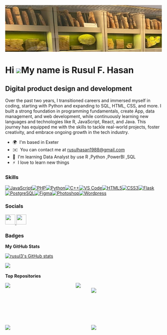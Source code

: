 <div align="center">
  <img src="https://raw.githubusercontent.com/rusul3/frontimage/main/frontimage.jpg" alt="Profile Photo" width="1000" height="150">
</div>

Hi ![](https://user-images.githubusercontent.com/18350557/176309783-0785949b-9127-417c-8b55-ab5a4333674e.gif)My name is Rusul F. Hasan
======================================================================================================================================

Digital product design and development
------------------------------------------------

Over the past two years, I transitioned careers and immersed myself in coding, starting with Python and expanding to SQL, HTML, CSS, and more. I built a strong foundation in programming fundamentals, create App, data management, and web development, while continuously learning new languages and technologies like R, JavaScript, React, and Java. This journey has equipped me with the skills to tackle real-world projects, foster creativity, and embrace ongoing growth in the tech industry.

* 🌍  I'm based in Exeter
* ✉️  You can contact me at [rusulhasan1988@gmail.com](mailto:rusulhasan1988@gmail.com)
* 🧠  I'm learning Data Analyst by use R ,Python ,PowerBI ,SQL 
* ⚡  I love to learn new things

### Skills


<p align="left">
<a href="https://developer.mozilla.org/en-US/docs/Web/JavaScript" target="_blank" rel="noreferrer"><img src="https://raw.githubusercontent.com/danielcranney/readme-generator/main/public/icons/skills/javascript-colored.svg" width="36" height="36" alt="JavaScript" /></a><a href="https://www.php.net/" target="_blank" rel="noreferrer"><img src="https://raw.githubusercontent.com/danielcranney/readme-generator/main/public/icons/skills/php-colored.svg" width="36" height="36" alt="PHP" /></a><a href="https://www.python.org/" target="_blank" rel="noreferrer"><img src="https://raw.githubusercontent.com/danielcranney/readme-generator/main/public/icons/skills/python-colored.svg" width="36" height="36" alt="Python" /></a><a href="https://docs.microsoft.com/en-us/cpp/?view=msvc-170" target="_blank" rel="noreferrer"><img src="https://raw.githubusercontent.com/danielcranney/readme-generator/main/public/icons/skills/cplusplus-colored.svg" width="36" height="36" alt="C++" /></a><a href="https://code.visualstudio.com/" target="_blank" rel="noreferrer"><img src="https://raw.githubusercontent.com/danielcranney/readme-generator/main/public/icons/skills/visualstudiocode.svg" width="36" height="36" alt="VS Code" /></a><a href="https://developer.mozilla.org/en-US/docs/Glossary/HTML5" target="_blank" rel="noreferrer"><img src="https://raw.githubusercontent.com/danielcranney/readme-generator/main/public/icons/skills/html5-colored.svg" width="36" height="36" alt="HTML5" /></a><a href="https://www.w3.org/TR/CSS/#css" target="_blank" rel="noreferrer"><img src="https://raw.githubusercontent.com/danielcranney/readme-generator/main/public/icons/skills/css3-colored.svg" width="36" height="36" alt="CSS3" /></a><a href="https://flask.palletsprojects.com/en/2.0.x/" target="_blank" rel="noreferrer"><img src="https://raw.githubusercontent.com/danielcranney/readme-generator/main/public/icons/skills/flask-colored.svg" width="36" height="36" alt="Flask" /></a><a href="https://www.postgresql.org/" target="_blank" rel="noreferrer"><img src="https://raw.githubusercontent.com/danielcranney/readme-generator/main/public/icons/skills/postgresql-colored.svg" width="36" height="36" alt="PostgreSQL" /></a><a href="https://www.figma.com/" target="_blank" rel="noreferrer"><img src="https://raw.githubusercontent.com/danielcranney/readme-generator/main/public/icons/skills/figma-colored.svg" width="36" height="36" alt="Figma" /></a><a href="https://www.adobe.com/uk/products/photoshop.html" target="_blank" rel="noreferrer"><img src="https://raw.githubusercontent.com/danielcranney/readme-generator/main/public/icons/skills/photoshop-colored.svg" width="36" height="36" alt="Photoshop" /></a><a href="https://wordpress.com" target="_blank" rel="noreferrer"><img src="https://raw.githubusercontent.com/danielcranney/readme-generator/main/public/icons/skills/wordpress-colored.svg" width="36" height="36" alt="Wordpress" /></a>
</p>


### Socials

<p align="left"> <a href="https://www.github.com/rusul3" target="_blank" rel="noreferrer"> <picture> <source media="(prefers-color-scheme: dark)" srcset="https://raw.githubusercontent.com/danielcranney/readme-generator/main/public/icons/socials/github-dark.svg" /> <source media="(prefers-color-scheme: light)" srcset="https://raw.githubusercontent.com/danielcranney/readme-generator/main/public/icons/socials/github.svg" /> <img src="https://raw.githubusercontent.com/danielcranney/readme-generator/main/public/icons/socials/github.svg" width="32" height="32" /> </picture> </a> <a href="https://www.linkedin.com/in/rusul-hasan-3a340274" target="_blank" rel="noreferrer"> <picture> <source media="(prefers-color-scheme: dark)" srcset="https://raw.githubusercontent.com/danielcranney/readme-generator/main/public/icons/socials/linkedin-dark.svg" /> <source media="(prefers-color-scheme: light)" srcset="https://raw.githubusercontent.com/danielcranney/readme-generator/main/public/icons/socials/linkedin.svg" /> <img src="https://raw.githubusercontent.com/danielcranney/readme-generator/main/public/icons/socials/linkedin.svg" width="32" height="32" /> </picture> </a></p>

### Badges

<b>My GitHub Stats</b>

<a href="http://www.github.com/rusul3"><img src="https://github-readme-stats.vercel.app/api?username=rusul3&show_icons=true&hide=&count_private=true&title_color=000000&text_color=3382ed&icon_color=22c55e&bg_color=ffffff&hide_border=true&show_icons=true" alt="rusul3's GitHub stats" /></a>

<a href="http://www.github.com/rusul3"><img src="https://github-readme-streak-stats.herokuapp.com/?user=rusul3&stroke=3382ed&background=ffffff&ring=000000&fire=000000&currStreakNum=3382ed&currStreakLabel=000000&sideNums=3382ed&sideLabels=3382ed&dates=3382ed&hide_border=true" /></a>

<b>Top Repositories</b>

<div width="100%" align="center"><a href="https://github.com/rusul3/Order_App" align="left"><img align="left" width="45%" src="https://github-readme-stats.vercel.app/api/pin/?username=rusul3&repo=Order_App&title_color=000000&text_color=3382ed&icon_color=22c55e&bg_color=ffffff&hide_border=true&locale=en" /></a><div width="100%" align="center"><a href="https://github.com/rusul3/Monthly-budget-app" align="left"><img align="left" width="45%" src="https://github-readme-stats.vercel.app/api/pin/?username=rusul3&repo=Order_App&title_color=000000&text_color=3382ed&icon_color=22c55e&bg_color=ffffff&hide_border=true&locale=en" /></a><a href="https://github.com/rusul3/Book-barrow-database" align="right"><img align="right" width="45%" src="https://github-readme-stats.vercel.app/api/pin/?username=rusul3&repo=Book-barrow-database&title_color=000000&text_color=3382ed&icon_color=22c55e&bg_color=ffffff&hide_border=true&locale=en" /></a></div><br /><br /><br /><br /><br /><br /><br />

<div width="100%" align="center"><a href="https://github.com/rusul3/Write-your-name-in-Sumerian-" align="left"><img align="right" width="45%" src="https://github-readme-stats.vercel.app/api/pin/?username=rusul3&repo=Write-your-name-in-Sumerian-&title_color=000000&text_color=3382ed&icon_color=22c55e&bg_color=ffffff&hide_border=true&locale=en" /></a></div>

<div width="100%" align="center"><a href="https://github.com/rusul3/trip-to-Iraq" align="left"><img align="left" width="45%" src="https://github-readme-stats.vercel.app/api/pin/?username=rusul3&repo=trip-to-Iraq&title_color=000000&text_color=3382ed&icon_color=22c55e&bg_color=ffffff&hide_border=true&locale=en" /></a></div>
